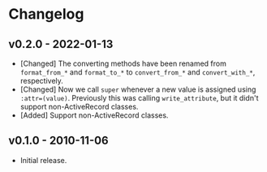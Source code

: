 # Changelog

<!--
Prefix your message with one of the following:

- [Added] for new features.
- [Changed] for changes in existing functionality.
- [Deprecated] for soon-to-be removed features.
- [Removed] for now removed features.
- [Fixed] for any bug fixes.
- [Security] in case of vulnerabilities.
-->

## v0.2.0 - 2022-01-13

- [Changed] The converting methods have been renamed from `format_from_*` and
  `format_to_*` to `convert_from_*` and `convert_with_*`, respectively.
- [Changed] Now we call `super` whenever a new value is assigned using
  `:attr=(value)`. Previously this was calling `write_attribute`, but it didn't
  support non-ActiveRecord classes.
- [Added] Support non-ActiveRecord classes.

## v0.1.0 - 2010-11-06

- Initial release.
